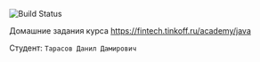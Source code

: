 ![Build Status](https://github.com/sanyarnd/java-course-2023/actions/workflows/build.yml/badge.svg)

Домашние задания курса https://fintech.tinkoff.ru/academy/java

Студент: `Тарасов Данил Дамирович`
